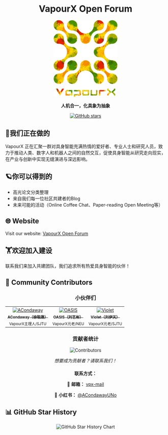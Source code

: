 <div align="center">

# VapourX Open Forum

</div>

<div align="center">
  <img src="assets/vapourx-clean.jpg" alt="VapourX Logo" width="200" height="auto">

  <p><strong>人机合一，化具象为抽象</strong></p>

  <p>
    <a href="https://github.com/ACondaway/vapourx/stargazers">
      <img src="https://img.shields.io/github/stars/ACondaway/vapourx?style=social" alt="GitHub stars">
    </a>
  </p>
</div>




## 🚀我们正在做的

VapourX 正在汇聚一群对具身智能充满热情的爱好者、专业人士和研究人员，致力于推动人类、数字人和机器人之间的自然交互，促使具身智能从研究走向现实，在产业与创新中实现无缝演进与深远影响。

## 🪐你可以得到的

- 高光论文分类整理
- 来自我们每一位社区共建者的Blog
- 未来可能的活动（Online Coffee Chat、Paper-reading Open Meeting等）

## 🌐 Website

Visit our website: [VapourX Open Forum](https://acondaway.github.io/vapourx/)

## 🏋️欢迎加入建设

联系我们来加入共建团队，我们追求所有热爱具身智能的伙伴！

## 👥 Community Contributors

<div align="center">
  <h3>小伙伴们</h3>

  <table>
    <tr>
      <td align="center">
        <a href="https://github.com/ACondaway">
          <img src="https://avatars.githubusercontent.com/ACondaway?v=4" width="100px;" alt="ACondaway"/>
          <br />
          <sub><b>ACondaway（徐聪晟）</b></sub>
        </a>
        <br />
        <sub>VapourX主理人/SJTU</sub>
      </td>
      <td align="center">
        <a href="https://github.com/10-OASIS-01">
          <img src="https://avatars.githubusercontent.com/u/125074201?v=4" width="100px;" alt="OASIS"/>
          <br />
          <sub><b>OASIS（刘艺彬）</b></sub>
        </a>
        <br />
        <sub>VapourX元老/NEU</sub>
      </td>
      <td align="center">
        <a href="https://github.com/VioletEvar">
          <img src="https://avatars.githubusercontent.com/u/113980234?v=4" width="100px;" alt="Violet"/>
          <br />
          <sub><b>Violet（刘伊天）</b></sub>
        </a>
        <br />
        <sub>VapourX元老/SJTU</sub>
      </td>
    </tr>
  </table>

  <h3>贡献者统计</h3>
  <img src="https://contrib.rocks/image?repo=ACondaway/vapourx" alt="Contributors" />

  <p><em>想要成为贡献者？请联系我们！</em></p>

  <div style="margin-top: 20px;">
    <p><strong>联系方式：</strong></p>
    <p>
      📧 <strong>邮箱：</strong> <a href="mailto:acondaway@sjtu.edu.cn">vpx-mail</a>
    </p>
    <p>
      📱 <strong>小红书：</strong> <a href="https://www.xiaohongshu.com/user/profile/645fc2f60000000029014a80?xsec_token=YBr2weXWhfZAtQcADkrSlIJu0brI4Swl_YI5E_P87nf2A=&xsec_source=app_share&xhsshare=CopyLink&appuid=645fc2f60000000029014a80&apptime=1754037228&share_id=92ba06a8d77342a1a79de3e7837c18d0" target="_blank">@ACondawayUNo</a>
    </p>
  </div>
</div>

## 📊 GitHub Star History

<div align="center">
  <img src="https://api.star-history.com/svg?repos=ACondaway/vapourx&type=Date" alt="GitHub Star History Chart" width="300" height="auto" style="max-width: 100%; height: auto;">
</div>



